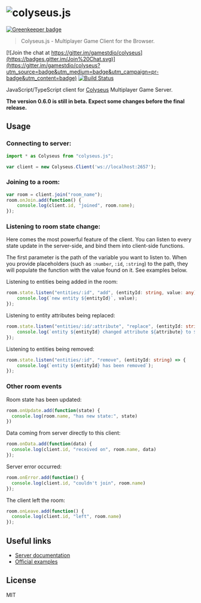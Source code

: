 # ![colyseus.js](https://github.com/gamestdio/colyseus/blob/master/media/header.png?raw=true)

[![Greenkeeper badge](https://badges.greenkeeper.io/gamestdio/colyseus.js.svg)](https://greenkeeper.io/)
> Colyseus.js - Multiplayer Game Client for the Browser.

[![Join the chat at https://gitter.im/gamestdio/colyseus](https://badges.gitter.im/Join%20Chat.svg)](https://gitter.im/gamestdio/colyseus?utm_source=badge&utm_medium=badge&utm_campaign=pr-badge&utm_content=badge)
[![Build Status](https://secure.travis-ci.org/gamestdio/colyseus.js.png?branch=master)](http://travis-ci.org/gamestdio/colyseus.js)

JavaScript/TypeScript client for
[Colyseus](https://github.com/gamestdio/colyseus) Multiplayer Game Server.

**The version 0.6.0 is still in beta. Expect some changes before the final
release.**

## Usage

### Connecting to server:

```ts
import * as Colyseus from "colyseus.js";

var client = new Colyseus.Client('ws://localhost:2657');
```

### Joining to a room:

```ts
var room = client.join("room_name");
room.onJoin.add(function() {
    console.log(client.id, "joined", room.name);
});
```

### Listening to room state change:

Here comes the most powerful feature of the client. You can listen to every state update in the server-side, and bind them into client-side functions.

The first parameter is the path of the variable you want to listen to. When you provide placeholders (such as `:number`, `:id`, `:string`) to the path, they will populate the function with the value found on it. See examples below.

Listening to entities being added in the room:

```ts
room.state.listen("entities/:id", "add", (entityId: string, value: any) => {
    console.log(`new entity ${entityId}`, value);
});
```

Listening to entity attributes being replaced:

```ts
room.state.listen("entities/:id/:attribute", "replace", (entityId: string, attribute: string, value: any) => {
    console.log(`entity ${entityId} changed attribute ${attribute} to ${value}`);
});
```

Listening to entities being removed:

```ts
room.state.listen("entities/:id", "remove", (entityId: string) => {
    console.log(`entity ${entityId} has been removed`);
});
```

### Other room events

Room state has been updated:

```ts
room.onUpdate.add(function(state) {
  console.log(room.name, "has new state:", state)
})
```

Data coming from server directly to this client:

```ts
room.onData.add(function(data) {
  console.log(client.id, "received on", room.name, data)
});
```

Server error occurred:

```ts
room.onError.add(function() {
  console.log(client.id, "couldn't join", room.name)
});
```

The client left the room:

```ts
room.onLeave.add(function() {
  console.log(client.id, "left", room.name)
});
```

## Useful links

- [Server documentation](https://github.com/gamestdio/colyseus/wiki)
- [Official examples](https://github.com/gamestdio/colyseus-examples)

## License

MIT
